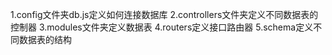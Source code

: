 1.config文件夹db.js定义如何连接数据库
2.controllers文件夹定义不同数据表的控制器
3.modules文件夹定义数据表
4.routers定义接口路由器
5.schema定义不同数据表的结构